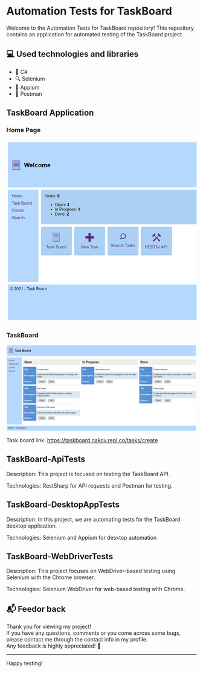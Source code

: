# Automation Tests for TaskBoard

Welcome to the Automation Tests for TaskBoard repository! This repository contains an application for automated testing of the TaskBoard project. 

## 💻 Used technologies and libraries

- 💼 C#
- 🔍 Selenium
- 📱 Appium
- 📧 Postman

## TaskBoard Application

### Home Page
<img src="/TaskBoard Screenshots/Home.png" alt="Home Page">

### TaskBoard
<img src="/TaskBoard Screenshots/TaskBoard.png" alt="Task Board">

Task board link: https://taskboard.nakov.repl.co/tasks/create

## TaskBoard-ApiTests

Description: This project is focused on testing the TaskBoard API.

Technologies: RestSharp for API requests and Postman for testing.

## TaskBoard-DesktopAppTests

Description: In this project, we are automating tests for the TaskBoard desktop application.

Technologies: Selenium and Appium for desktop automation

## TaskBoard-WebDriverTests

Description: This project focuses on WebDriver-based testing using Selenium with the Chrome browser.

Technologies: Selenium WebDriver for web-based testing with Chrome.


## 📬 Feedor back
Thank you for viewing my project!<br/>
If you have any questions, comments or you come across some bugs, please contact me through the contact info in my profile.<br/>
Any feedback is highly appreciated! 🙂


---

Happy testing!
